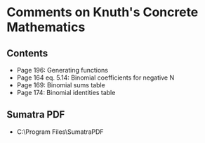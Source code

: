 # Comments on Knuth's Concrete Mathematics

## Contents

- Page 196: Generating functions
- Page 164 eq. 5.14: Binomial coefficients for negative N
- Page 169: Binomial sums table
- Page 174: Binomial identities table

## Sumatra PDF

- C:\Program Files\SumatraPDF

